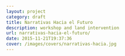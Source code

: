```yaml
---
layout: project
category: draft
title: Narrativas Hacia el Futuro
description: workshop and land intervention
url: narrativas-hacia-el-futuro/
date: 2015-11-21T19:37:36
cover: /images/covers/narrativas-hacia.jpg
---
```

